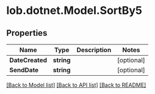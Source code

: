 # lob.dotnet.Model.SortBy5

## Properties

Name | Type | Description | Notes
------------ | ------------- | ------------- | -------------
**DateCreated** | **string** |  | [optional] 
**SendDate** | **string** |  | [optional] 

[[Back to Model list]](../README.md#documentation-for-models) [[Back to API list]](../README.md#documentation-for-api-endpoints) [[Back to README]](../README.md)

